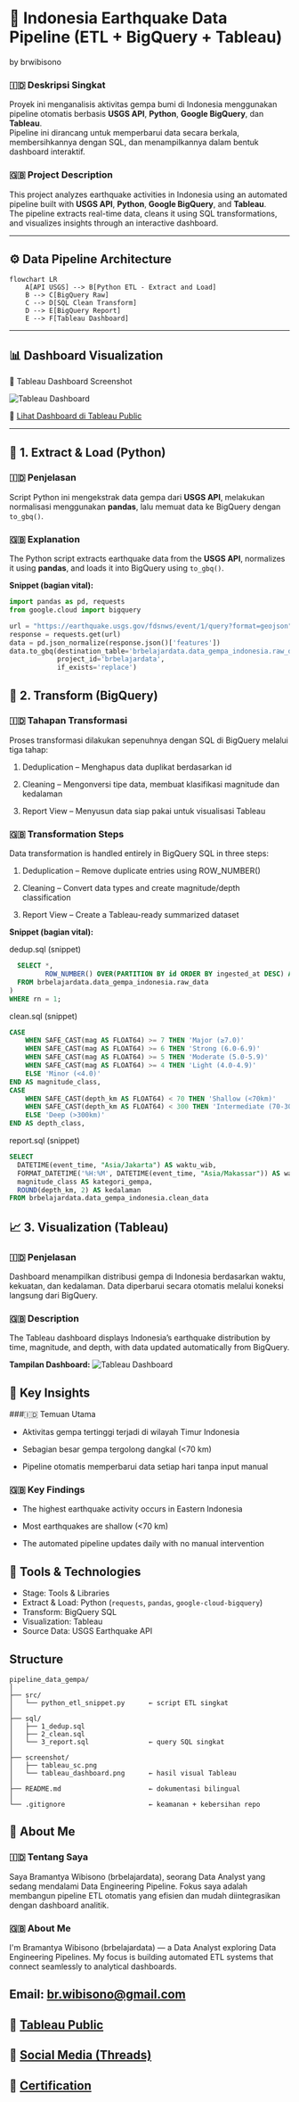 # 🌋 Indonesia Earthquake Data Pipeline (ETL + BigQuery + Tableau)
by brwibisono

### 🇮🇩 Deskripsi Singkat
Proyek ini menganalisis aktivitas gempa bumi di Indonesia menggunakan pipeline otomatis berbasis **USGS API**, **Python**, **Google BigQuery**, dan **Tableau**.  
Pipeline ini dirancang untuk memperbarui data secara berkala, membersihkannya dengan SQL, dan menampilkannya dalam bentuk dashboard interaktif.

### 🇬🇧 Project Description
This project analyzes earthquake activities in Indonesia using an automated pipeline built with **USGS API**, **Python**, **Google BigQuery**, and **Tableau**.  
The pipeline extracts real-time data, cleans it using SQL transformations, and visualizes insights through an interactive dashboard.

---

## ⚙️ Data Pipeline Architecture

```mermaid
flowchart LR
    A[API USGS] --> B[Python ETL - Extract and Load]
    B --> C[BigQuery Raw]
    C --> D[SQL Clean Transform]
    D --> E[BigQuery Report]
    E --> F[Tableau Dashboard]
```

---

## 📊 Dashboard Visualization

📸 Tableau Dashboard Screenshot  

![Tableau Dashboard](./screenshot/tableau_dashboard.png)

🔗 [Lihat Dashboard di Tableau Public](https://public.tableau.com/views/IndonesiaEarthquake2020-Present/Dashboard?:language=en-GB&:sid=&:redirect=auth&:display_count=n&:origin=viz_share_link)

---

## 🧩 1. Extract & Load (Python)

### 🇮🇩 Penjelasan
Script Python ini mengekstrak data gempa dari **USGS API**, melakukan normalisasi menggunakan **pandas**, lalu memuat data ke BigQuery dengan `to_gbq()`.

### 🇬🇧 Explanation
The Python script extracts earthquake data from the **USGS API**, normalizes it using **pandas**, and loads it into BigQuery using `to_gbq()`.

**Snippet (bagian vital):**

```python
import pandas as pd, requests
from google.cloud import bigquery

url = "https://earthquake.usgs.gov/fdsnws/event/1/query?format=geojson"
response = requests.get(url)
data = pd.json_normalize(response.json()['features'])
data.to_gbq(destination_table='brbelajardata.data_gempa_indonesia.raw_data',
            project_id='brbelajardata',
            if_exists='replace')
```

## 🧮 2. Transform (BigQuery)

### 🇮🇩 Tahapan Transformasi

Proses transformasi dilakukan sepenuhnya dengan SQL di BigQuery melalui tiga tahap:

1. Deduplication – Menghapus data duplikat berdasarkan id

2. Cleaning – Mengonversi tipe data, membuat klasifikasi magnitude dan kedalaman

3. Report View – Menyusun data siap pakai untuk visualisasi Tableau

### 🇬🇧 Transformation Steps

Data transformation is handled entirely in BigQuery SQL in three steps:

1. Deduplication – Remove duplicate entries using ROW_NUMBER()

2. Cleaning – Convert data types and create magnitude/depth classification

3. Report View – Create a Tableau-ready summarized dataset

**Snippet (bagian vital):**

dedup.sql (snippet)
```dedup.sql
  SELECT *,
         ROW_NUMBER() OVER(PARTITION BY id ORDER BY ingested_at DESC) AS rn
  FROM brbelajardata.data_gempa_indonesia.raw_data
)
WHERE rn = 1;
```
clean.sql (snippet)
```clean.sql
CASE
    WHEN SAFE_CAST(mag AS FLOAT64) >= 7 THEN 'Major (≥7.0)'
    WHEN SAFE_CAST(mag AS FLOAT64) >= 6 THEN 'Strong (6.0-6.9)'
    WHEN SAFE_CAST(mag AS FLOAT64) >= 5 THEN 'Moderate (5.0-5.9)'
    WHEN SAFE_CAST(mag AS FLOAT64) >= 4 THEN 'Light (4.0-4.9)'
    ELSE 'Minor (<4.0)'
END AS magnitude_class,
CASE
    WHEN SAFE_CAST(depth_km AS FLOAT64) < 70 THEN 'Shallow (<70km)'
    WHEN SAFE_CAST(depth_km AS FLOAT64) < 300 THEN 'Intermediate (70-300km)'
    ELSE 'Deep (>300km)'
END AS depth_class,
```
report.sql (snippet)
```report.sql
SELECT
  DATETIME(event_time, "Asia/Jakarta") AS waktu_wib,
  FORMAT_DATETIME('%H:%M', DATETIME(event_time, "Asia/Makassar")) AS waktu_wita,
  magnitude_class AS kategori_gempa,
  ROUND(depth_km, 2) AS kedalaman
FROM brbelajardata.data_gempa_indonesia.clean_data
```

## 📈 3. Visualization (Tableau)

### 🇮🇩 Penjelasan

Dashboard menampilkan distribusi gempa di Indonesia berdasarkan waktu, kekuatan, dan kedalaman.
Data diperbarui secara otomatis melalui koneksi langsung dari BigQuery.

### 🇬🇧 Description

The Tableau dashboard displays Indonesia’s earthquake distribution by time, magnitude, and depth,
with data updated automatically from BigQuery.

**Tampilan Dashboard:**
![Tableau Dashboard](./screenshot/tableau_sc.png)

## 🧠 Key Insights

###🇮🇩 Temuan Utama

- Aktivitas gempa tertinggi terjadi di wilayah Timur Indonesia

- Sebagian besar gempa tergolong dangkal (<70 km)

- Pipeline otomatis memperbarui data setiap hari tanpa input manual

### 🇬🇧 Key Findings

- The highest earthquake activity occurs in Eastern Indonesia

- Most earthquakes are shallow (<70 km)

- The automated pipeline updates daily with no manual intervention


## 🧰 Tools & Technologies

- Stage: Tools & Libraries
- Extract & Load: Python (`requests`, `pandas`, `google-cloud-bigquery`)
- Transform: BigQuery SQL
- Visualization: Tableau
- Source Data: USGS Earthquake API

## Structure

```
pipeline_data_gempa/
│
├── src/
│   └── python_etl_snippet.py      ← script ETL singkat
│
├── sql/
│   ├── 1_dedup.sql
│   ├── 2_clean.sql
│   └── 3_report.sql               ← query SQL singkat
│
├── screenshot/
│   ├── tableau_sc.png
│   └── tableau_dashboard.png      ← hasil visual Tableau
│
├── README.md                      ← dokumentasi bilingual
│
└── .gitignore                     ← keamanan + kebersihan repo
```


## 👤 About Me

### 🇮🇩 Tentang Saya

Saya Bramantya Wibisono (brbelajardata), seorang Data Analyst yang sedang mendalami Data Engineering Pipeline.
Fokus saya adalah membangun pipeline ETL otomatis yang efisien dan mudah diintegrasikan dengan dashboard analitik.

### 🇬🇧 About Me

I'm Bramantya Wibisono (brbelajardata) — a Data Analyst exploring Data Engineering Pipelines.
My focus is building automated ETL systems that connect seamlessly to analytical dashboards.

## Email: br.wibisono@gmail.com

## 🔗 [Tableau Public](https://public.tableau.com/app/profile/brwibisono/vizzes)

## 🔗 [Social Media (Threads)](www.threads.com/@brbelajardata)

## 🔗 [Certification](https://bit.ly/brwibisono_sertifikat)


